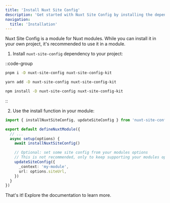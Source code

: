```yaml
---
title: 'Install Nuxt Site Config'
description: 'Get started with Nuxt Site Config by installing the dependency to your project.'
navigation:
  title: 'Installation'
---
```


Nuxt Site Config is a module for Nuxt modules.
While you can install it in your own project, it's recommended to use it in a module.

1. Install `nuxt-site-config` dependency to your project:

::code-group

```sh [pnpm]
pnpm i -D nuxt-site-config nuxt-site-config-kit
```

```bash [yarn]
yarn add -D nuxt-site-config nuxt-site-config-kit
```

```bash [npm]
npm install -D nuxt-site-config nuxt-site-config-kit
```

::

2. Use the install function in your module:

```ts [modules.ts]
import { installNuxtSiteConfig, updateSiteConfig } from 'nuxt-site-config-kit'

export default defineNuxtModule({
  // ...
  async setup(options) {
    await installNuxtSiteConfig()

    // Optional: set some site config from your modules options
    // This is not recommended, only to keep supporting your modules options
    updateSiteConfig({
      _context: 'my-module',
      url: options.siteUrl,
    })
  }
})
```

That's it! Explore the documentation to learn more.
